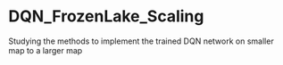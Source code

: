 # DQN_FrozenLake_Scaling
Studying the methods to implement the trained DQN network on smaller map to a larger map
